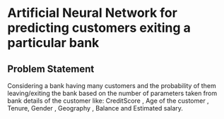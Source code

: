 # Artificial Neural Network for predicting customers exiting a particular bank

## Problem Statement

Considering a bank having many customers and the probability of them leaving/exiting the bank based on the number of parameters taken from bank details of the customer like: CreditScore , Age of the customer , Tenure, Gender , Geography , Balance and Estimated salary.

